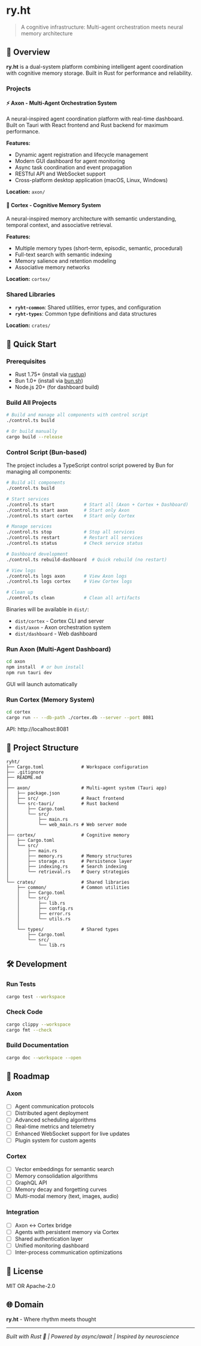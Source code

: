 # ry.ht

> A cognitive infrastructure: Multi-agent orchestration meets neural memory architecture

## 🔷 Overview

**ry.ht** is a dual-system platform combining intelligent agent coordination with cognitive memory storage. Built in Rust for performance and reliability.

### Projects

#### ⚡ **Axon** - Multi-Agent Orchestration System
A neural-inspired agent coordination platform with real-time dashboard. Built on Tauri with React frontend and Rust backend for maximum performance.

**Features:**
- Dynamic agent registration and lifecycle management
- Modern GUI dashboard for agent monitoring
- Async task coordination and event propagation
- RESTful API and WebSocket support
- Cross-platform desktop application (macOS, Linux, Windows)

**Location:** `axon/`

#### 🧠 **Cortex** - Cognitive Memory System
A neural-inspired memory architecture with semantic understanding, temporal context, and associative retrieval.

**Features:**
- Multiple memory types (short-term, episodic, semantic, procedural)
- Full-text search with semantic indexing
- Memory salience and retention modeling
- Associative memory networks

**Location:** `cortex/`

### Shared Libraries

- **`ryht-common`**: Shared utilities, error types, and configuration
- **`ryht-types`**: Common type definitions and data structures

**Location:** `crates/`

## 🚀 Quick Start

### Prerequisites
- Rust 1.75+ (install via [rustup](https://rustup.rs/))
- Bun 1.0+ (install via [bun.sh](https://bun.sh/))
- Node.js 20+ (for dashboard build)

### Build All Projects
```bash
# Build and manage all components with control script
./control.ts build

# Or build manually
cargo build --release
```

### Control Script (Bun-based)
The project includes a TypeScript control script powered by Bun for managing all components:

```bash
# Build all components
./control.ts build

# Start services
./control.ts start           # Start all (Axon + Cortex + Dashboard)
./control.ts start axon      # Start only Axon
./control.ts start cortex    # Start only Cortex

# Manage services
./control.ts stop            # Stop all services
./control.ts restart         # Restart all services
./control.ts status          # Check service status

# Dashboard development
./control.ts rebuild-dashboard  # Quick rebuild (no restart)

# View logs
./control.ts logs axon       # View Axon logs
./control.ts logs cortex     # View Cortex logs

# Clean up
./control.ts clean           # Clean all artifacts
```

Binaries will be available in `dist/`:
- `dist/cortex` - Cortex CLI and server
- `dist/axon` - Axon orchestration system
- `dist/dashboard` - Web dashboard

### Run Axon (Multi-Agent Dashboard)
```bash
cd axon
npm install  # or bun install
npm run tauri dev
```

GUI will launch automatically

### Run Cortex (Memory System)
```bash
cd cortex
cargo run -- --db-path ./cortex.db --server --port 8081
```

API: http://localhost:8081

## 📁 Project Structure

```
ryht/
├── Cargo.toml              # Workspace configuration
├── .gitignore
├── README.md
│
├── axon/                   # Multi-agent system (Tauri app)
│   ├── package.json
│   ├── src/                # React frontend
│   └── src-tauri/          # Rust backend
│       ├── Cargo.toml
│       └── src/
│           ├── main.rs
│           └── web_main.rs # Web server mode
│
├── cortex/                 # Cognitive memory
│   ├── Cargo.toml
│   └── src/
│       ├── main.rs
│       ├── memory.rs       # Memory structures
│       ├── storage.rs      # Persistence layer
│       ├── indexing.rs     # Search indexing
│       └── retrieval.rs    # Query strategies
│
└── crates/                 # Shared libraries
    ├── common/             # Common utilities
    │   ├── Cargo.toml
    │   └── src/
    │       ├── lib.rs
    │       ├── config.rs
    │       ├── error.rs
    │       └── utils.rs
    │
    └── types/              # Shared types
        ├── Cargo.toml
        └── src/
            └── lib.rs
```

## 🛠️ Development

### Run Tests
```bash
cargo test --workspace
```

### Check Code
```bash
cargo clippy --workspace
cargo fmt --check
```

### Build Documentation
```bash
cargo doc --workspace --open
```

## 🎯 Roadmap

### Axon
- [ ] Agent communication protocols
- [ ] Distributed agent deployment
- [ ] Advanced scheduling algorithms
- [ ] Real-time metrics and telemetry
- [ ] Enhanced WebSocket support for live updates
- [ ] Plugin system for custom agents

### Cortex
- [ ] Vector embeddings for semantic search
- [ ] Memory consolidation algorithms
- [ ] GraphQL API
- [ ] Memory decay and forgetting curves
- [ ] Multi-modal memory (text, images, audio)

### Integration
- [ ] Axon ↔ Cortex bridge
- [ ] Agents with persistent memory via Cortex
- [ ] Shared authentication layer
- [ ] Unified monitoring dashboard
- [ ] Inter-process communication optimizations

## 📜 License

MIT OR Apache-2.0

## 🌐 Domain

**ry.ht** - Where rhythm meets thought

---

*Built with Rust 🦀 | Powered by async/await | Inspired by neuroscience*
